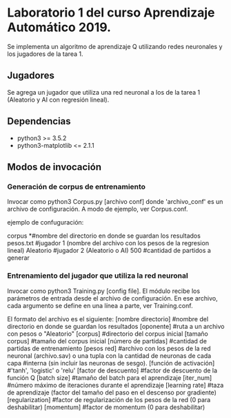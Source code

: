 # Laboratorio 1 del curso Aprendizaje Automático 2019.
Se implementa un algoritmo de aprendizaje Q utilizando redes neuronales y los jugadores de la tarea 1.

## Jugadores
Se agrega un jugador que utiliza una red neuronal a los de la tarea 1 (Aleatorio y AI con regresión lineal).

## Dependencias
* python3 >= 3.5.2
* python3-matplotlib <= 2.1.1

## Modos de invocación

### Generación de corpus de entrenamiento

Invocar como python3 Corpus.py [archivo conf] donde
'archivo_conf' es un archivo de configuración. A modo de ejemplo, ver Corpus.conf.

ejemplo de confuguración:

corpus                      *#nombre del directorio en donde se guardan los resultados
pesos.txt                   #jugador 1 (nombre del archivo con los pesos de la regresion lineal)
Aleatorio                   #jugador 2 (Aleatorio o AI)
500                         #cantidad de partidos a generar

### Entrenamiento del jugador que utiliza la red neuronal

Invocar como python3 Training.py [config file]. El módulo recibe los parámetros de entrada desde el archivo de configuración.
En ese archivo, cada argumento se define en una línea a parte, ver Training.conf.

El formato del archivo es el siguiente:
[nombre directorio]     #nombre del directorio en donde se guardan los resultados
[oponente]              #ruta a un archivo con pesos o "Aleatorio"
[corpus]                #directorio del corpus inicial
[tamaño corpus]         #tamaño del corpus inicial
[número de partidas]    #cantidad de partidas de entrenamiento
[pesos red]             #archivo con los pesos de la red neuronal (archivo.sav) o una tupla con la cantidad de neuronas de cada capa
                        #interna (sin incluir las neuronas de sesgo).
[función de activación] #'tanh', 'logistic' o 'relu'
[factor de descuento]   #factor de descuento de la función Q
[batch size]            #tamaño del batch para el aprendizaje
[iter_num]              #número máximo de iteraciones durante el aprendizaje
[learning rate]         #taza de aprendizaje (factor del tamaño del paso en el descenso por gradiente)
[regularization]        #factor de regularización de los pesos de la red (0 para deshabilitar)
[momentum]              #factor de momentum (0 para deshabilitar)
